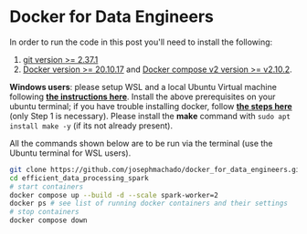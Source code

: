 # Docker for Data Engineers

In order to run the code in this post you'll need to install the following:
 
1. [git version >= 2.37.1](https://github.com/git-guides/install-git)
2. [Docker version >= 20.10.17](https://docs.docker.com/engine/install/) and [Docker compose v2 version >= v2.10.2](https://docs.docker.com/compose/#compose-v2-and-the-new-docker-compose-command).

**Windows users**: please setup WSL and a local Ubuntu Virtual machine following **[the instructions here](https://ubuntu.com/tutorials/install-ubuntu-on-wsl2-on-windows-10#1-overview)**. Install the above prerequisites on your ubuntu terminal; if you have trouble installing docker, follow **[the steps here](https://www.digitalocean.com/community/tutorials/how-to-install-and-use-docker-on-ubuntu-22-04#step-1-installing-docker)** (only Step 1 is necessary). Please install the **make** command with `sudo apt install make -y` (if its not already present). 

All the commands shown below are to be run via the terminal (use the Ubuntu terminal for WSL users).

```bash
git clone https://github.com/josephmachado/docker_for_data_engineers.git
cd efficient_data_processing_spark
# start containers
docker compose up --build -d --scale spark-worker=2
docker ps # see list of running docker containers and their settings
# stop containers
docker compose down
```
